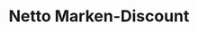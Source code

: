 ---
title: "Netto Marken-Discount"
url: /krefeld/netto-marken-discount-hauptstrasse/
shop: Supermarkt
---